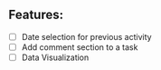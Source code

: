 ## Features:

- [ ] Date selection for previous activity
- [ ] Add comment section to a task
- [ ] Data Visualization
